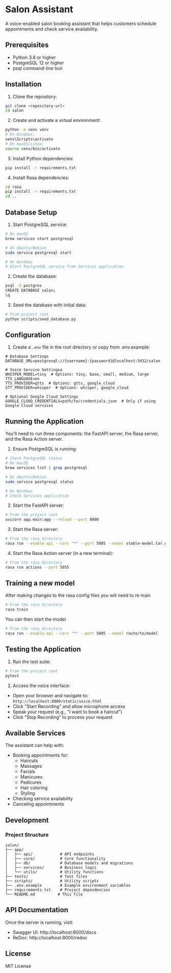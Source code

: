 # Salon Assistant

A voice-enabled salon booking assistant that helps customers schedule appointments and check service availability.

## Prerequisites

- Python 3.8 or higher
- PostgreSQL 12 or higher
- psql command-line tool

## Installation

1. Clone the repository:
```bash
git clone <repository-url>
cd salon
```

2. Create and activate a virtual environment:
```bash
python -m venv venv
# On Windows:
venv\Scripts\activate
# On macOS/Linux:
source venv/bin/activate
```

3. Install Python dependencies:
```bash
pip install -r requirements.txt
```

4. Install Rasa dependencies:
```bash
cd rasa
pip install -r requirements.txt
cd ..
```

## Database Setup

1. Start PostgreSQL service:
```bash
# On macOS
brew services start postgresql

# On Ubuntu/Debian
sudo service postgresql start

# On Windows
# Start PostgreSQL service from Services application
```

2. Create the database:
```bash
psql -U postgres
CREATE DATABASE salon;
\q
```

3. Seed the database with initial data:
```bash
# From project root
python scripts/seed_database.py
```

## Configuration

1. Create a `.env` file in the root directory or copy from .env.example:

```env
# Database Settings
DATABASE_URL=postgresql://{username}:{password}@localhost:5432/salon

# Voice Service Settingsa
WHISPER_MODEL=tiny  # Options: tiny, base, small, medium, large
TTS_LANGUAGE=en
TTS_PROVIDER=gtts  # Options: gtts, google_cloud
STT_PROVIDER=whisper  # Options: whisper, google_cloud

# Optional Google Cloud Settings
GOOGLE_CLOUD_CREDENTIALS=path/to/credentials.json  # Only if using Google Cloud services
```

## Running the Application

You'll need to run three components: the FastAPI server, the Rasa server, and the Rasa Action server.

1. Ensure PostgreSQL is running:
```bash
# Check PostgreSQL status
# On macOS
brew services list | grep postgresql

# On Ubuntu/Debian
sudo service postgresql status

# On Windows
# Check Services application
```

2. Start the FastAPI server:
```bash
# From the project root
uvicorn app.main:app --reload --port 8000
```

3. Start the Rasa server:
```bash
# From the rasa directory
rasa run --enable-api --cors "*" --port 5005 --model stable-model.tar.gz
```

4. Start the Rasa Action server (in a new terminal):
```bash
# From the rasa directory
rasa run actions --port 5055
```
## Training a new model
After making changes to the rasa config files you will need to re-train
```bash
# From the rasa directory
rasa train
```

You can then start the model
```bash
# From the rasa directory
rasa run --enable-api --cors "*" --port 5005 --model route/to/model
```

## Testing the Application

1. Run the test suite:
```bash
# From the project root
pytest
```

2. Access the voice interface:
- Open your browser and navigate to: `http://localhost:8000/static/voice.html`
- Click "Start Recording" and allow microphone access
- Speak your request (e.g., "I want to book a haircut")
- Click "Stop Recording" to process your request

## Available Services

The assistant can help with:
- Booking appointments for:
  - Haircuts
  - Massages
  - Facials
  - Manicures
  - Pedicures
  - Hair coloring
  - Styling
- Checking service availability
- Canceling appointments

## Development

### Project Structure

```
salon/
├── app/
│   ├── api/            # API endpoints
│   ├── core/           # Core functionality
│   ├── db/             # Database models and migrations
│   ├── services/       # Business logic
│   └── utils/          # Utility functions
├── tests/              # Test files
├── scripts/            # Utility scripts
├── .env.example        # Example environment variables
├── requirements.txt    # Project dependencies
└── README.md          # This file
```

## API Documentation

Once the server is running, visit:
- Swagger UI: http://localhost:8000/docs
- ReDoc: http://localhost:8000/redoc

## License

MIT License 